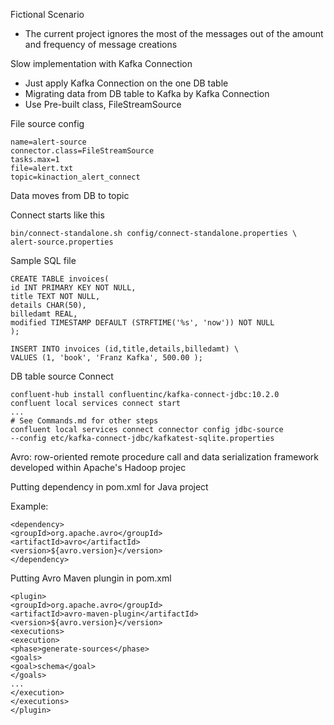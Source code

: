 Fictional Scenario

- The current project ignores the most of the messages out of the amount and frequency of message creations

Slow implementation with Kafka Connection

- Just apply Kafka Connection on the one DB table
- Migrating data from DB table to Kafka by Kafka Connection
- Use Pre-built class, FileStreamSource 

File source config
```
name=alert-source
connector.class=FileStreamSource
tasks.max=1
file=alert.txt
topic=kinaction_alert_connect
```

Data moves from DB to topic

Connect starts like this

```
bin/connect-standalone.sh config/connect-standalone.properties \
alert-source.properties
```

Sample SQL file
```
CREATE TABLE invoices(
id INT PRIMARY KEY NOT NULL,
title TEXT NOT NULL,
details CHAR(50),
billedamt REAL,
modified TIMESTAMP DEFAULT (STRFTIME('%s', 'now')) NOT NULL
);

INSERT INTO invoices (id,title,details,billedamt) \
VALUES (1, 'book', 'Franz Kafka', 500.00 );
```

DB table source Connect
```
confluent-hub install confluentinc/kafka-connect-jdbc:10.2.0
confluent local services connect start 
...
# See Commands.md for other steps
confluent local services connect connector config jdbc-source 
--config etc/kafka-connect-jdbc/kafkatest-sqlite.properties
```

Avro: row-oriented remote procedure call and data serialization framework developed within Apache's Hadoop projec

Putting dependency in pom.xml for Java project

Example:

```
<dependency>
<groupId>org.apache.avro</groupId>
<artifactId>avro</artifactId>
<version>${avro.version}</version>
</dependency>
```

Putting Avro Maven plungin in pom.xml

```
<plugin>
<groupId>org.apache.avro</groupId>
<artifactId>avro-maven-plugin</artifactId>
<version>${avro.version}</version>
<executions>
<execution>
<phase>generate-sources</phase>
<goals>
<goal>schema</goal>
</goals>
...
</execution>
</executions>
</plugin>
```